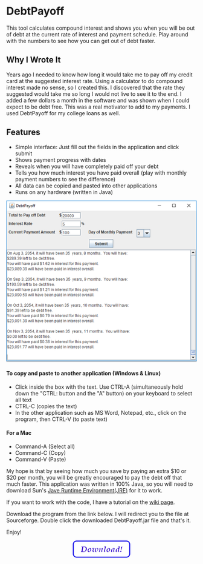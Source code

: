 # DebtPayoff
This tool calculates compound interest and shows you when you will be out of debt at the current rate of interest and payment schedule. Play around with the numbers to see how you can get out of debt faster.

## Why I Wrote It

Years ago I needed to know how long it would take me to pay off my credit card at the suggested interest rate. Using a calculator to do compound interest made no sense, so I created this. I discovered that the rate they suggested would take me so long I would not live to see it to the end. I added a few dollars a month in the software and was shown when I could expect to be debt free. This was a real motivator to add to my payments. I used DebtPayoff for my college loans as well.

## Features

* Simple interface: Just fill out the fields in the application and click submit
* Shows payment progress with dates
* Reveals when you will have completely paid off your debt
* Tells you how much interest you have paid overall (play with monthly payment numbers to see the difference)
* All data can be copied and pasted into other applications
* Runs on any hardware (written in Java)

<p align="center">
<img src="images/Screenshot1.png">
</p>

#### To copy and paste to another application (Windows & Linux)
* Click inside the box with the text. Use CTRL-A (simultaneously hold down the "CTRL: button and the "A" button) on your keyboard to select all text
* CTRL-C (copies the text)
* In the other application such as MS Word, Notepad, etc., click on the program, then CTRL-V (to paste text)

#### For a Mac
* Command-A (Select all)
* Command-C (Copy)
* Command-V (Paste)

My hope is that by seeing how much you save by paying an extra $10 or $20 per month, you will be greatly encouraged to pay the debt off that much faster. This application was written in 100% Java, so you will need to download Sun's [Jave Runtime Environment(JRE)](https://www.java.com/en/download/) for it to work.

If you want to work with the code, I have a tutorial on the [wiki page](https://github.com/aredshaw/DebtPayoff/wiki).

Download the program from the link below. I will redirect you to the file at Sourceforge. Double click the downloaded DebtPayoff.jar file and that's it.

Enjoy!

<p align=center>
<a href="https://sourceforge.net/projects/debtpayoff/files/DebtPayoff/DebtPayoff-1.2.1/DebtPayoff.jar/download">
<img src="images/Download.png">
</a>
</p>
